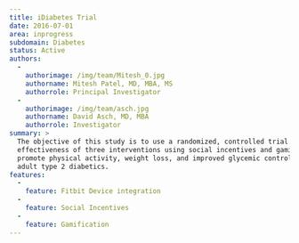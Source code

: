 ```yaml
---
title: iDiabetes Trial
date: 2016-07-01
area: inprogress
subdomain: Diabetes
status: Active
authors:
  - 
    authorimage: /img/team/Mitesh_0.jpg
    authorname: Mitesh Patel, MD, MBA, MS
    authorrole: Principal Investigator
  - 
    authorimage: /img/team/asch.jpg
    authorname: David Asch, MD, MBA
    authorrole: Investigator
summary: >
  The objective of this study is to use a randomized, controlled trial to test the
  effectiveness of three interventions using social incentives and gamification to
  promote physical activity, weight loss, and improved glycemic control among
  adult type 2 diabetics.
features:
  - 
    feature: Fitbit Device integration
  - 
    feature: Social Incentives
  - 
    feature: Gamification
---
```


